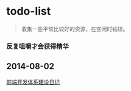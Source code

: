 todo-list
=========

> 收集一些平常比较好的资源，在空闲时钻研。

### 反复咀嚼才会获得精华

## 2014-08-02 

[前端开发体系建设日记](https://github.com/fouber/blog/issues/2)
